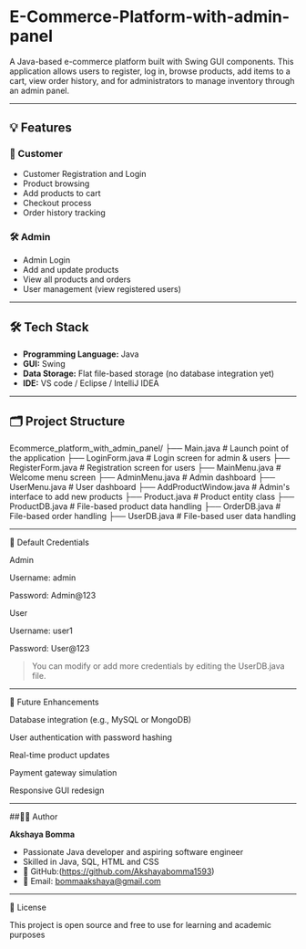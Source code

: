 # E-Commerce-Platform-with-admin-panel

A Java-based e-commerce platform built with Swing GUI components. This application allows users to register, log in, browse products, add items to a cart, view order history, and for administrators to manage inventory through an admin panel.

---

## 💡 Features

### 👤 Customer
- Customer Registration and Login
- Product browsing
- Add products to cart
- Checkout process
- Order history tracking

### 🛠️ Admin
- Admin Login
- Add and update products
- View all products and orders
- User management (view registered users)


---

## 🛠️ Tech Stack

- **Programming Language:** Java
- **GUI:** Swing
- **Data Storage:** Flat file-based storage (no database integration yet)
- **IDE:** VS code / Eclipse / IntelliJ IDEA

---

## 🗂️ Project Structure
Ecommerce_platform_with_admin_panel/
├── Main.java                  # Launch point of the application
├── LoginForm.java            # Login screen for admin & users 
├── RegisterForm.java         # Registration screen for users 
├── MainMenu.java             # Welcome menu screen
├── AdminMenu.java            # Admin dashboard 
├── UserMenu.java             # User dashboard 
├── AddProductWindow.java     # Admin's interface to add new products
├── Product.java              # Product entity class 
├── ProductDB.java            # File-based product data handling
├── OrderDB.java              # File-based order handling
├── UserDB.java               # File-based user data handling

---
🔐 Default Credentials

Admin

Username: admin

Password: Admin@123


User

Username: user1

Password: User@123


> You can modify or add more credentials by editing the UserDB.java file.




---
🚀 Future Enhancements

Database integration (e.g., MySQL or MongoDB)

User authentication with password hashing

Real-time product updates

Payment gateway simulation

Responsive GUI redesign



---
 ##👩‍💻 Author

**Akshaya Bomma**

- Passionate Java developer and aspiring software engineer
- Skilled in Java, SQL, HTML and CSS
- 🔗 GitHub:(https://github.com/Akshayabomma1593)
- 📧 Email: bommaakshaya@gmail.com


---

📜 License

This project is open source and free to use for learning and academic purposes

